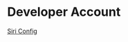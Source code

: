 # Developer Account

[Siri Config](https://docs.tuya.com/en/iot/app-development/oem-app/valueadded-service/ios-siri-configuration?id=K989rqge4l3cs)